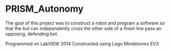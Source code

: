 # PRISM_Autonomy
The goal of this project was to construct a robot and program a software so that the bot can independently cross the other side of a finish line pass an opposing, defending bot.

Programmed on LabVIEW 2014
Constructed using Lego Mindstorms EV3
